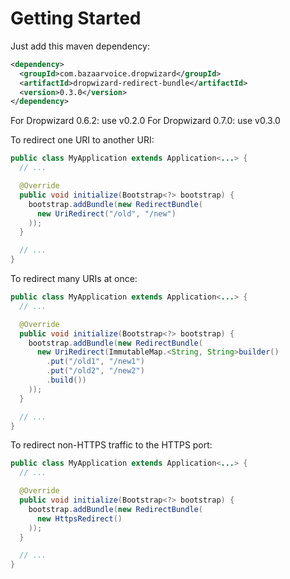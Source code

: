 Getting Started
===============

Just add this maven dependency:
```xml
<dependency>
  <groupId>com.bazaarvoice.dropwizard</groupId>
  <artifactId>dropwizard-redirect-bundle</artifactId>
  <version>0.3.0</version>
</dependency>
```

For Dropwizard 0.6.2: use v0.2.0
For Dropwizard 0.7.0: use v0.3.0

To redirect one URI to another URI:
```java
public class MyApplication extends Application<...> {
  // ...

  @Override
  public void initialize(Bootstrap<?> bootstrap) {
    bootstrap.addBundle(new RedirectBundle(
      new UriRedirect("/old", "/new")
    ));
  }

  // ...
}
```

To redirect many URIs at once:
```java
public class MyApplication extends Application<...> {
  // ...

  @Override
  public void initialize(Bootstrap<?> bootstrap) {
    bootstrap.addBundle(new RedirectBundle(
      new UriRedirect(ImmutableMap.<String, String>builder()
        .put("/old1", "/new1")
        .put("/old2", "/new2")
        .build())
    ));
  }

  // ...
}
```

To redirect non-HTTPS traffic to the HTTPS port:
```java
public class MyApplication extends Application<...> {
  // ...

  @Override
  public void initialize(Bootstrap<?> bootstrap) {
    bootstrap.addBundle(new RedirectBundle(
      new HttpsRedirect()
    ));
  }

  // ...
}
```

